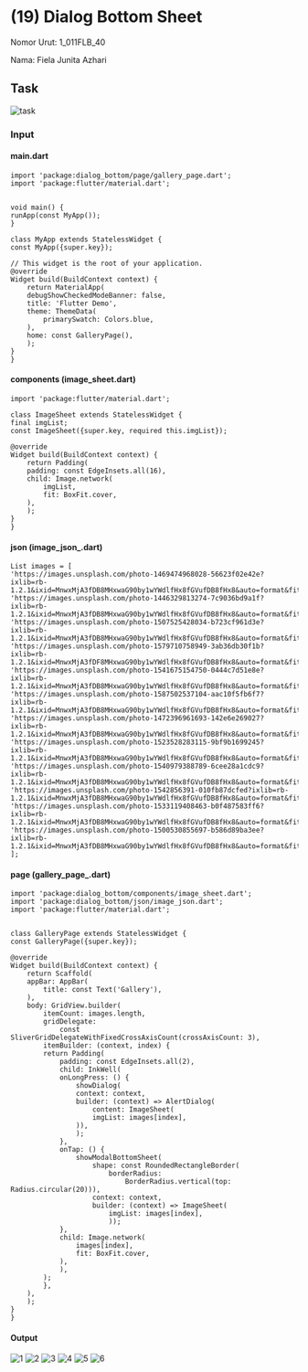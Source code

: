 # (19) Dialog Bottom Sheet
Nomor Urut: 1_011FLB_40

Nama: Fiela Junita Azhari

## Task
![task](../screenshots/task.png)
### Input
#### main.dart
    import 'package:dialog_bottom/page/gallery_page.dart';
    import 'package:flutter/material.dart';


    void main() {
    runApp(const MyApp());
    }

    class MyApp extends StatelessWidget {
    const MyApp({super.key});

    // This widget is the root of your application.
    @override
    Widget build(BuildContext context) {
        return MaterialApp(
        debugShowCheckedModeBanner: false,
        title: 'Flutter Demo',
        theme: ThemeData(
            primarySwatch: Colors.blue,
        ),
        home: const GalleryPage(),
        );
    }
    }

#### components (image_sheet.dart)
    import 'package:flutter/material.dart';

    class ImageSheet extends StatelessWidget {
    final imgList;
    const ImageSheet({super.key, required this.imgList});

    @override
    Widget build(BuildContext context) {
        return Padding(
        padding: const EdgeInsets.all(16),
        child: Image.network(
            imgList,
            fit: BoxFit.cover,
        ),
        );
    }
    }

#### json (image_json_.dart)
    List images = [
    'https://images.unsplash.com/photo-1469474968028-56623f02e42e?ixlib=rb-1.2.1&ixid=MnwxMjA3fDB8MHxwaG90by1wYWdlfHx8fGVufDB8fHx8&auto=format&fit=crop&w=1474&q=80',
    'https://images.unsplash.com/photo-1446329813274-7c9036bd9a1f?ixlib=rb-1.2.1&ixid=MnwxMjA3fDB8MHxwaG90by1wYWdlfHx8fGVufDB8fHx8&auto=format&fit=crop&w=1470&q=80',
    'https://images.unsplash.com/photo-1507525428034-b723cf961d3e?ixlib=rb-1.2.1&ixid=MnwxMjA3fDB8MHxwaG90by1wYWdlfHx8fGVufDB8fHx8&auto=format&fit=crop&w=1473&q=80',
    'https://images.unsplash.com/photo-1579710758949-3ab36db30f1b?ixlib=rb-1.2.1&ixid=MnwxMjA3fDF8MHxwaG90by1wYWdlfHx8fGVufDB8fHx8&auto=format&fit=crop&w=687&q=80',
    'https://images.unsplash.com/photo-1541675154750-0444c7d51e8e?ixlib=rb-1.2.1&ixid=MnwxMjA3fDB8MHxwaG90by1wYWdlfHx8fGVufDB8fHx8&auto=format&fit=crop&w=730&q=80',
    'https://images.unsplash.com/photo-1587502537104-aac10f5fb6f7?ixlib=rb-1.2.1&ixid=MnwxMjA3fDB8MHxwaG90by1wYWdlfHx8fGVufDB8fHx8&auto=format&fit=crop&w=687&q=80',
    'https://images.unsplash.com/photo-1472396961693-142e6e269027?ixlib=rb-1.2.1&ixid=MnwxMjA3fDB8MHxwaG90by1wYWdlfHx8fGVufDB8fHx8&auto=format&fit=crop&w=652&q=80',
    'https://images.unsplash.com/photo-1523528283115-9bf9b1699245?ixlib=rb-1.2.1&ixid=MnwxMjA3fDB8MHxwaG90by1wYWdlfHx8fGVufDB8fHx8&auto=format&fit=crop&w=687&q=80',
    'https://images.unsplash.com/photo-1540979388789-6cee28a1cdc9?ixlib=rb-1.2.1&ixid=MnwxMjA3fDB8MHxwaG90by1wYWdlfHx8fGVufDB8fHx8&auto=format&fit=crop&w=687&q=80',
    'https://images.unsplash.com/photo-1542856391-010fb87dcfed?ixlib=rb-1.2.1&ixid=MnwxMjA3fDB8MHxwaG90by1wYWdlfHx8fGVufDB8fHx8&auto=format&fit=crop&w=1470&q=80',
    'https://images.unsplash.com/photo-1533119408463-b0f487583ff6?ixlib=rb-1.2.1&ixid=MnwxMjA3fDB8MHxwaG90by1wYWdlfHx8fGVufDB8fHx8&auto=format&fit=crop&w=1160&q=80',
    'https://images.unsplash.com/photo-1500530855697-b586d89ba3ee?ixlib=rb-1.2.1&ixid=MnwxMjA3fDB8MHxwaG90by1wYWdlfHx8fGVufDB8fHx8&auto=format&fit=crop&w=687&q=80'
    ];

#### page (gallery_page_.dart)
    import 'package:dialog_bottom/components/image_sheet.dart';
    import 'package:dialog_bottom/json/image_json.dart';
    import 'package:flutter/material.dart';


    class GalleryPage extends StatelessWidget {
    const GalleryPage({super.key});

    @override
    Widget build(BuildContext context) {
        return Scaffold(
        appBar: AppBar(
            title: const Text('Gallery'),
        ),
        body: GridView.builder(
            itemCount: images.length,
            gridDelegate:
                const SliverGridDelegateWithFixedCrossAxisCount(crossAxisCount: 3),
            itemBuilder: (context, index) {
            return Padding(
                padding: const EdgeInsets.all(2),
                child: InkWell(
                onLongPress: () {
                    showDialog(
                    context: context,
                    builder: (context) => AlertDialog(
                        content: ImageSheet(
                        imgList: images[index],
                    )),
                    );
                },
                onTap: () {
                    showModalBottomSheet(
                        shape: const RoundedRectangleBorder(
                            borderRadius:
                                BorderRadius.vertical(top: Radius.circular(20))),
                        context: context,
                        builder: (context) => ImageSheet(
                            imgList: images[index],
                            ));
                },
                child: Image.network(
                    images[index],
                    fit: BoxFit.cover,
                ),
                ),
            );
            },
        ),
        );
    }
    }

#### Output
![1](../screenshots/output1.png)
![2](../screenshots/output2.png)
![3](../screenshots/output3.png)
![4](../screenshots/output4.png)
![5](../screenshots/output5.png)
![6](../screenshots/output6.png)
